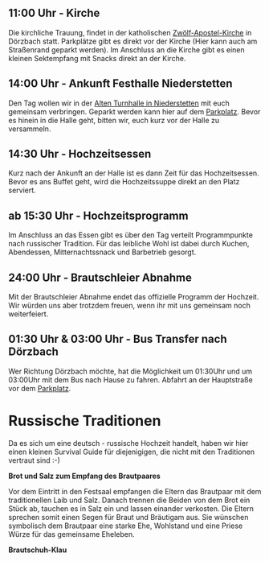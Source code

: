 ## 11:00 Uhr - Kirche
Die kirchliche Trauung, findet in der katholischen [Zwölf-Apostel-Kirche](https://goo.gl/maps/H3DvSGBLtHUXh3wZ6) in Dörzbach statt. Parkplätze gibt es direkt vor der Kirche (Hier kann auch am Straßenrand geparkt werden). Im Anschluss an die Kirche gibt es einen kleinen Sektempfang mit Snacks direkt an der Kirche.

## 14:00 Uhr - Ankunft Festhalle Niederstetten
Den Tag wollen wir in der [Alten Turnhalle in Niederstetten](https://goo.gl/maps/V48giZLtioRkqqWy8) mit euch gemeinsam verbringen. Geparkt werden kann hier auf dem [Parkplatz](https://goo.gl/maps/s9pWW5YUuKMqYA4Y9). Bevor es hinein in die Halle geht, bitten wir, euch kurz vor der Halle zu versammeln.

## 14:30 Uhr - Hochzeitsessen
Kurz nach der Ankunft an der Halle ist es dann Zeit für das Hochzeitsessen. Bevor es ans Buffet geht, wird die Hochzeitssuppe direkt an den Platz serviert.

## ab 15:30 Uhr - Hochzeitsprogramm
Im Anschluss an das Essen gibt es über den Tag verteilt Programmpunkte nach russischer Tradition. Für das leibliche Wohl ist dabei durch Kuchen, Abendessen, Mitternachtssnack und Barbetrieb gesorgt.

## 24:00 Uhr - Brautschleier Abnahme
Mit der Brautschleier Abnahme endet das offizielle Programm der Hochzeit. Wir würden uns aber trotzdem freuen, wenn ihr mit uns gemeinsam noch weiterfeiert.

## 01:30 Uhr & 03:00 Uhr - Bus Transfer nach Dörzbach
Wer Richtung Dörzbach möchte, hat die Möglichkeit um 01:30Uhr und um 03:00Uhr mit dem Bus nach Hause zu fahren. Abfahrt an der Hauptstraße vor dem [Parkplatz](https://goo.gl/maps/s9pWW5YUuKMqYA4Y9).

# Russische Traditionen 
Da es sich um eine deutsch - russische Hochzeit handelt, haben wir hier einen kleinen Survival Guide für diejenigigen, die nicht mit den Traditionen vertraut sind :-) 

**Brot und Salz zum Empfang des Brautpaares**

Vor dem Eintritt in den Festsaal empfangen die Eltern das Brautpaar mit dem traditionellen Laib und Salz. Danach trennen die Beiden von dem Brot ein Stück ab, tauchen es in Salz ein und lassen einander verkosten. Die Eltern sprechen somit einen Segen für Braut und Bräutigam aus. Sie wünschen symbolisch dem Brautpaar eine starke Ehe, Wohlstand und eine Priese Würze für das gemeinsame Eheleben.

**Brautschuh-Klau**


